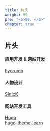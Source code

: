 ```yaml
---
title: 片头
weight: 99
pre: "<b>99. </b>"
chapter: true
---
```


## 片头

#### 应用开发 & 网站开发

[hyoromo](https://twitter.com/hyoromo)

#### 人物设计

[Sin:cK](https://www.sinck-strangebox.com/)

#### 网站开发工具

[Hugo](https://gohugo.io/)<br>
[hugo-theme-learn](https://github.com/matcornic/hugo-theme-learn/)